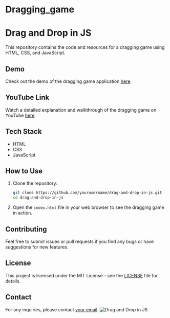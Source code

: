 # Dragging_game
# Drag and Drop in JS

This repository contains the code and resources for a dragging game using HTML, CSS, and JavaScript.

## Demo

Check out the demo of the dragging game application  <a href="http://example.com/demo" target="_blank">here</a>.

## YouTube Link

Watch a detailed explanation and walkthrough of the dragging game on YouTube [here](#).

## Tech Stack
- HTML
- CSS
- JavaScript

## How to Use

1. Clone the repository:
    ```bash
    git clone https://github.com/yourusername/drag-and-drop-in-js.git
    cd drag-and-drop-in-js
    ```

2. Open the `index.html` file in your web browser to see the dragging game in action.

## Contributing

Feel free to submit issues or pull requests if you find any bugs or have suggestions for new features.

## License

This project is licensed under the MIT License - see the [LICENSE](LICENSE) file for details.

## Contact

For any inquiries, please contact [your email](mailto:youremail@example.com).
![Drag and Drop in JS](images/image.png)
